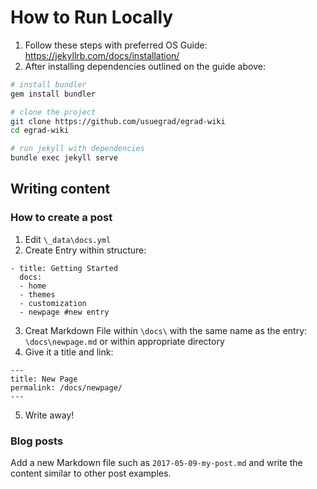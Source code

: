 # How to Run Locally

1. Follow these steps with preferred OS Guide: https://jekyllrb.com/docs/installation/
2. After installing dependencies outlined on the guide above: 
```bash
# install bundler
gem install bundler

# clone the project
git clone https://github.com/usuegrad/egrad-wiki
cd egrad-wiki

# run jekyll with dependencies
bundle exec jekyll serve
```

## Writing content

### How to create a post

1. Edit `\_data\docs.yml`
2. Create Entry within structure:
```
- title: Getting Started
  docs:
  - home
  - themes
  - customization
  - newpage #new entry
```
3. Creat Markdown File within `\docs\` with the same name as the entry: 
    `\docs\newpage.md` or within appropriate directory
4. Give it a title and link:
```MD
---
title: New Page
permalink: /docs/newpage/
---
```
5. Write away!

### Blog posts

Add a new Markdown file such as `2017-05-09-my-post.md` and write the content similar to other post examples.

